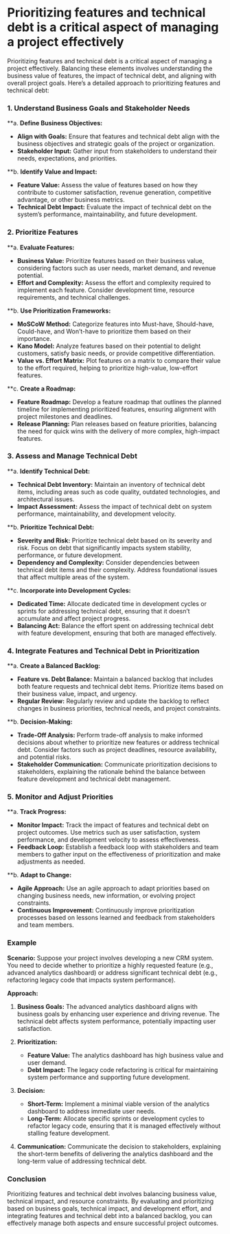 # Prioritizing features and technical debt is a critical aspect of managing a project effectively

Prioritizing features and technical debt is a critical aspect of managing a project effectively. Balancing these elements involves understanding the business value of features, the impact of technical debt, and aligning with overall project goals. Here’s a detailed approach to prioritizing features and technical debt:

### 1. **Understand Business Goals and Stakeholder Needs**

**a. **Define Business Objectives:**
   - **Align with Goals:** Ensure that features and technical debt align with the business objectives and strategic goals of the project or organization.
   - **Stakeholder Input:** Gather input from stakeholders to understand their needs, expectations, and priorities. 

**b. **Identify Value and Impact:**
   - **Feature Value:** Assess the value of features based on how they contribute to customer satisfaction, revenue generation, competitive advantage, or other business metrics.
   - **Technical Debt Impact:** Evaluate the impact of technical debt on the system’s performance, maintainability, and future development.

### 2. **Prioritize Features**

**a. **Evaluate Features:**
   - **Business Value:** Prioritize features based on their business value, considering factors such as user needs, market demand, and revenue potential.
   - **Effort and Complexity:** Assess the effort and complexity required to implement each feature. Consider development time, resource requirements, and technical challenges.

**b. **Use Prioritization Frameworks:**
   - **MoSCoW Method:** Categorize features into Must-have, Should-have, Could-have, and Won’t-have to prioritize them based on their importance.
   - **Kano Model:** Analyze features based on their potential to delight customers, satisfy basic needs, or provide competitive differentiation.
   - **Value vs. Effort Matrix:** Plot features on a matrix to compare their value to the effort required, helping to prioritize high-value, low-effort features.

**c. **Create a Roadmap:**
   - **Feature Roadmap:** Develop a feature roadmap that outlines the planned timeline for implementing prioritized features, ensuring alignment with project milestones and deadlines.
   - **Release Planning:** Plan releases based on feature priorities, balancing the need for quick wins with the delivery of more complex, high-impact features.

### 3. **Assess and Manage Technical Debt**

**a. **Identify Technical Debt:**
   - **Technical Debt Inventory:** Maintain an inventory of technical debt items, including areas such as code quality, outdated technologies, and architectural issues.
   - **Impact Assessment:** Assess the impact of technical debt on system performance, maintainability, and development velocity.

**b. **Prioritize Technical Debt:**
   - **Severity and Risk:** Prioritize technical debt based on its severity and risk. Focus on debt that significantly impacts system stability, performance, or future development.
   - **Dependency and Complexity:** Consider dependencies between technical debt items and their complexity. Address foundational issues that affect multiple areas of the system.

**c. **Incorporate into Development Cycles:**
   - **Dedicated Time:** Allocate dedicated time in development cycles or sprints for addressing technical debt, ensuring that it doesn’t accumulate and affect project progress.
   - **Balancing Act:** Balance the effort spent on addressing technical debt with feature development, ensuring that both are managed effectively.

### 4. **Integrate Features and Technical Debt in Prioritization**

**a. **Create a Balanced Backlog:**
   - **Feature vs. Debt Balance:** Maintain a balanced backlog that includes both feature requests and technical debt items. Prioritize items based on their business value, impact, and urgency.
   - **Regular Review:** Regularly review and update the backlog to reflect changes in business priorities, technical needs, and project constraints.

**b. **Decision-Making:**
   - **Trade-Off Analysis:** Perform trade-off analysis to make informed decisions about whether to prioritize new features or address technical debt. Consider factors such as project deadlines, resource availability, and potential risks.
   - **Stakeholder Communication:** Communicate prioritization decisions to stakeholders, explaining the rationale behind the balance between feature development and technical debt management.

### 5. **Monitor and Adjust Priorities**

**a. **Track Progress:**
   - **Monitor Impact:** Track the impact of features and technical debt on project outcomes. Use metrics such as user satisfaction, system performance, and development velocity to assess effectiveness.
   - **Feedback Loop:** Establish a feedback loop with stakeholders and team members to gather input on the effectiveness of prioritization and make adjustments as needed.

**b. **Adapt to Change:**
   - **Agile Approach:** Use an agile approach to adapt priorities based on changing business needs, new information, or evolving project constraints.
   - **Continuous Improvement:** Continuously improve prioritization processes based on lessons learned and feedback from stakeholders and team members.

### Example

**Scenario:** Suppose your project involves developing a new CRM system. You need to decide whether to prioritize a highly requested feature (e.g., advanced analytics dashboard) or address significant technical debt (e.g., refactoring legacy code that impacts system performance).

**Approach:**

1. **Business Goals:** The advanced analytics dashboard aligns with business goals by enhancing user experience and driving revenue. The technical debt affects system performance, potentially impacting user satisfaction.

2. **Prioritization:**
   - **Feature Value:** The analytics dashboard has high business value and user demand.
   - **Debt Impact:** The legacy code refactoring is critical for maintaining system performance and supporting future development.

3. **Decision:**
   - **Short-Term:** Implement a minimal viable version of the analytics dashboard to address immediate user needs.
   - **Long-Term:** Allocate specific sprints or development cycles to refactor legacy code, ensuring that it is managed effectively without stalling feature development.

4. **Communication:** Communicate the decision to stakeholders, explaining the short-term benefits of delivering the analytics dashboard and the long-term value of addressing technical debt.

### Conclusion

Prioritizing features and technical debt involves balancing business value, technical impact, and resource constraints. By evaluating and prioritizing based on business goals, technical impact, and development effort, and integrating features and technical debt into a balanced backlog, you can effectively manage both aspects and ensure successful project outcomes.

